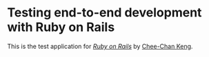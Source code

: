 # Testing end-to-end development with Ruby on Rails

This is the test application for 
[*Ruby on Rails*](http://rubyonrails.org/)
by [Chee-Chan Keng](http://www.linkedin.com/pub/chee-chan-keng/2/261/564).

